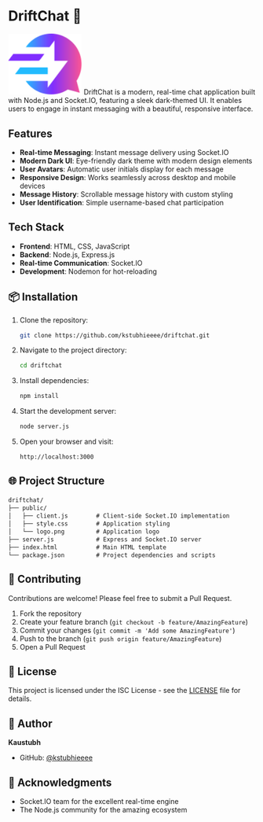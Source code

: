 # DriftChat 💬

<img src="public/logo.svg" alt="DriftChat Logo" width="150">
DriftChat is a modern, real-time chat application built with Node.js and Socket.IO, featuring a sleek dark-themed UI. It enables users to engage in instant messaging with a beautiful, responsive interface.


## Features

- **Real-time Messaging**: Instant message delivery using Socket.IO
- **Modern Dark UI**: Eye-friendly dark theme with modern design elements
- **User Avatars**: Automatic user initials display for each message
- **Responsive Design**: Works seamlessly across desktop and mobile devices
- **Message History**: Scrollable message history with custom styling
- **User Identification**: Simple username-based chat participation

##  Tech Stack

- **Frontend**: HTML, CSS, JavaScript
- **Backend**: Node.js, Express.js
- **Real-time Communication**: Socket.IO
- **Development**: Nodemon for hot-reloading

## 📦 Installation

1. Clone the repository:

   ```bash
   git clone https://github.com/kstubhieeee/driftchat.git
   ```

2. Navigate to the project directory:

   ```bash
   cd driftchat
   ```

3. Install dependencies:

   ```bash
   npm install
   ```

4. Start the development server:

   ```bash
   node server.js
   ```

5. Open your browser and visit:
   ```
   http://localhost:3000
   ```

## 🌐 Project Structure

```
driftchat/
├── public/
│   ├── client.js        # Client-side Socket.IO implementation
│   ├── style.css        # Application styling
│   └── logo.png         # Application logo
├── server.js            # Express and Socket.IO server
├── index.html           # Main HTML template
└── package.json         # Project dependencies and scripts
```

## 🤝 Contributing

Contributions are welcome! Please feel free to submit a Pull Request.

1. Fork the repository
2. Create your feature branch (`git checkout -b feature/AmazingFeature`)
3. Commit your changes (`git commit -m 'Add some AmazingFeature'`)
4. Push to the branch (`git push origin feature/AmazingFeature`)
5. Open a Pull Request

## 📝 License

This project is licensed under the ISC License - see the [LICENSE](LICENSE) file for details.

## 👤 Author

**Kaustubh**

- GitHub: [@kstubhieeee](https://github.com/kstubhieeee)

## 🙏 Acknowledgments

- Socket.IO team for the excellent real-time engine
- The Node.js community for the amazing ecosystem

